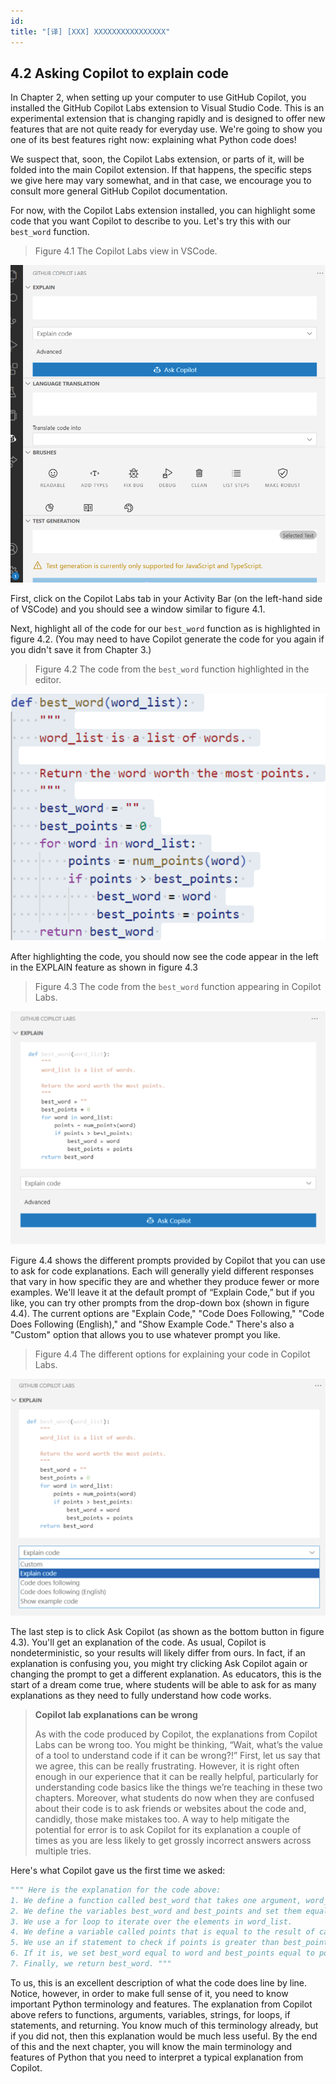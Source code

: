 ```yaml
---
id: 
title: "[译] [XXX] XXXXXXXXXXXXXXXX"
---
```



## 4.2 Asking Copilot to explain code

In Chapter 2, when setting up your computer to use GitHub Copilot, you installed the GitHub Copilot Labs extension to Visual Studio Code. This is an experimental extension that is changing rapidly and is designed to offer new features that are not quite ready for everyday use. We're going to show you one of its best features right now: explaining what Python code does!

We suspect that, soon, the Copilot Labs extension, or parts of it, will be folded into the main Copilot extension. If that happens, the specific steps we give here may vary somewhat, and in that case, we encourage you to consult more general GitHub Copilot documentation.

For now, with the Copilot Labs extension installed, you can highlight some code that you want Copilot to describe to you. Let's try this with our `best_word` function.


> Figure 4.1 The Copilot Labs view in VSCode.


![](https://raw.githubusercontent.com/cssmagic/Learn-AI-Assisted-Python-Programming/master/content/_figures/4.1.png)


First, click on the Copilot Labs tab in your Activity Bar (on the left-hand side of VSCode) and you should see a window similar to figure 4.1.



Next, highlight all of the code for our `best_word` function as is highlighted in figure 4.2. (You may need to have Copilot generate the code for you again if you didn't save it from Chapter 3.)

> Figure 4.2 The code from the `best_word` function highlighted in the editor.

![](https://raw.githubusercontent.com/cssmagic/Learn-AI-Assisted-Python-Programming/master/content/_figures/4.2.png)

After highlighting the code, you should now see the code appear in the left in the EXPLAIN feature as shown in figure 4.3

> Figure 4.3 The code from the `best_word` function appearing in Copilot Labs.


![](https://raw.githubusercontent.com/cssmagic/Learn-AI-Assisted-Python-Programming/master/content/_figures/4.3.png)


Figure 4.4 shows the different prompts provided by Copilot that you can use to ask for code explanations. Each will generally yield different responses that vary in how specific they are and whether they produce fewer or more examples. We'll leave it at the default prompt of “Explain Code,” but if you like, you can try other prompts from the drop-down box (shown in figure 4.4). The current options are "Explain Code," "Code Does Following," "Code Does Following (English)," and "Show Example Code." There's also a "Custom" option that allows you to use whatever prompt you like.

> Figure 4.4 The different options for explaining your code in Copilot Labs.

![](https://raw.githubusercontent.com/cssmagic/Learn-AI-Assisted-Python-Programming/master/content/_figures/4.4.png)

The last step is to click Ask Copilot (as shown as the bottom button in figure 4.3). You'll get an explanation of the code. As usual, Copilot is nondeterministic, so your results will likely differ from ours. In fact, if an explanation is confusing you, you might try clicking Ask Copilot again or changing the prompt to get a different explanation. As educators, this is the start of a dream come true, where students will be able to ask for as many explanations as they need to fully understand how code works.

> **Copilot lab explanations can be wrong**
>
> As with the code produced by Copilot, the explanations from Copilot Labs can be wrong too. You might be thinking, “Wait, what’s the value of a tool to understand code if it can be wrong?!” First, let us say that we agree, this can be really frustrating. However, it is right often enough in our experience that it can be really helpful, particularly for understanding code basics like the things we’re teaching in these two chapters. Moreover, what students do now when they are confused about their code is to ask friends or websites about the code and, candidly, those make mistakes too. A way to help mitigate the potential for error is to ask Copilot for its explanation a couple of times as you are less likely to get grossly incorrect answers across multiple tries.

Here's what Copilot gave us the first time we asked:

```python
""" Here is the explanation for the code above:
1. We define a function called best_word that takes one argument, word_list.
2. We define the variables best_word and best_points and set them equal to the empty string and 0, respectively.
3. We use a for loop to iterate over the elements in word_list.
4. We define a variable called points that is equal to the result of calling num_points with word as an argument.
5. We use an if statement to check if points is greater than best_points.
6. If it is, we set best_word equal to word and best_points equal to points.
7. Finally, we return best_word. """
```

To us, this is an excellent description of what the code does line by line. Notice, however, in order to make full sense of it, you need to know important Python terminology and features. The explanation from Copilot above refers to functions, arguments, variables, strings, for loops, if statements, and returning. You know much of this terminology already, but if you did not, then this explanation would be much less useful. By the end of this and the next chapter, you will know the main terminology and features of Python that you need to interpret a typical explanation from Copilot.
